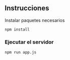 ## Instrucciones

Instalar paquetes necesarios

`npm install`

### Ejecutar el servidor

`npm run app.js`
